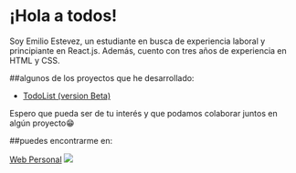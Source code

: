  # ¡Hola a todos!
  Soy Emilio Estevez, un estudiante en busca de experiencia laboral y principiante en React.js. Además, cuento con tres años de experiencia en HTML y CSS.

##algunos de los proyectos que he desarrollado:

- [TodoList (version Beta)](https://github.com/emilioestevez16/TODO-List "TodoList (version Beta)")

Espero que pueda ser de tu interés y que podamos colaborar juntos en algún proyecto😁

##puedes encontrarme en:

[Web Personal](http://www.emilioestevez.site "Web Personal")
![]( https://img.shields.io/twitter/url?label=LinkedIn&logo=linkedin&style=social&url=https%3A%2F%2Fwww.linkedin.com%2Fin%2Femilioestevez16 )
